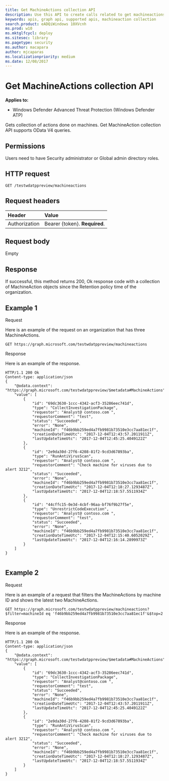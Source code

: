 ```yaml
---
title: Get MachineActions collection API
description: Use this API to create calls related to get machineactions collection
keywords: apis, graph api, supported apis, machineaction collection
search.product: eADQiWindows 10XVcnh
ms.prod: w10
ms.mktglfcycl: deploy
ms.sitesec: library
ms.pagetype: security
ms.author: macapara
author: mjcaparas
ms.localizationpriority: medium
ms.date: 12/08/2017
---
```


# Get MachineActions collection API

**Applies to:**

- Windows Defender Advanced Threat Protection (Windows Defender ATP)



 Gets collection of actions done on machines. Get MachineAction collection API supports OData V4 queries.

## Permissions
Users need to have Security administrator or Global admin directory roles.

## HTTP request
```
GET /testwdatppreview/machineactions
```

## Request headers

Header | Value 
:---|:---
Authorization | Bearer {token}. **Required**.


## Request body
Empty

## Response
If successful, this method returns 200, Ok response code with a collection of MachineAction objects since the Retention policy time of the organization.


## Example 1

Request

Here is an example of the request on an organization that has three MachineActions.

```
GET https://graph.microsoft.com/testwdatppreview/machineactions
```

Response

Here is an example of the response.


```
HTTP/1.1 200 Ok
Content-type: application/json
{
    "@odata.context": "https://graph.microsoft.com/testwdatppreview/$metadata#MachineActions",
    "value": [
        {
            "id": "69dc3630-1ccc-4342-acf3-35286eec741d",
            "type": "CollectInvestigationPackage",
            "requestor": "Analyst@ contoso.com ",
            "requestorComment": "test",
            "status": "Succeeded",
            "error": "None",
            "machineId": "f46b9bb259ed4a7fb9981b73510e3cc7aa81ec1f",
            "creationDateTimeUtc": "2017-12-04T12:43:57.2011911Z",
            "lastUpdateTimeUtc": "2017-12-04T12:45:25.4049122Z"
        },
        {
            "id": "2e9da30d-27f6-4208-81f2-9cd3d67893ba",
            "type": "RunAntiVirusScan",
            "requestor": "Analyst@ contoso.com ",
            "requestorComment": "Check machine for viruses due to alert 3212",
            "status": "Succeeded",
            "error": "None",
            "machineId": "f46b9bb259ed4a7fb9981b73510e3cc7aa81ec1f",
            "creationDateTimeUtc": "2017-12-04T12:18:27.1293487Z",
            "lastUpdateTimeUtc": "2017-12-04T12:18:57.5511934Z"
        },
        {
            "id": "44cffc15-0e3d-4cbf-96aa-bf76f9b27f5e",
            "type": "UnrestrictCodeExecution",
            "requestor": "Analyst@ contoso.com ",
            "requestorComment": "test",
            "status": "Succeeded",
            "error": "None",
            "machineId": "f46b9bb259ed4a7fb9981b73510e3cc7aa81ec1f",
            "creationDateTimeUtc": "2017-12-04T12:15:40.6052029Z",
            "lastUpdateTimeUtc": "2017-12-04T12:16:14.2899973Z"
        }
    ]
}


```

## Example 2

Request

Here is an example of a request that filters the MachineActions by machine ID and shows the latest two MachineActions.

```
GET https://graph.microsoft.com/testwdatppreview/machineactions?$filter=machineId eq 'f46b9bb259ed4a7fb9981b73510e3cc7aa81ec1f'&$top=2
```



Response

Here is an example of the response.

```
HTTP/1.1 200 Ok
Content-type: application/json
{
    "@odata.context": "https://graph.microsoft.com/testwdatppreview/$metadata#MachineActions",
    "value": [
        {
            "id": "69dc3630-1ccc-4342-acf3-35286eec741d",
            "type": "CollectInvestigationPackage",
            "requestor": "Analyst@contoso.com ",
            "requestorComment": "test",
            "status": "Succeeded",
            "error": "None",
            "machineId": "f46b9bb259ed4a7fb9981b73510e3cc7aa81ec1f",
            "creationDateTimeUtc": "2017-12-04T12:43:57.2011911Z",
            "lastUpdateTimeUtc": "2017-12-04T12:45:25.4049122Z"
        },
        {
            "id": "2e9da30d-27f6-4208-81f2-9cd3d67893ba",
            "type": "RunAntiVirusScan",
            "requestor": "Analyst@ contoso.com ",
            "requestorComment": "Check machine for viruses due to alert 3212",
            "status": "Succeeded",
            "error": "None",
            "machineId": "f46b9bb259ed4a7fb9981b73510e3cc7aa81ec1f",
            "creationDateTimeUtc": "2017-12-04T12:18:27.1293487Z",
            "lastUpdateTimeUtc": "2017-12-04T12:18:57.5511934Z"
        }
    ]
}
```
